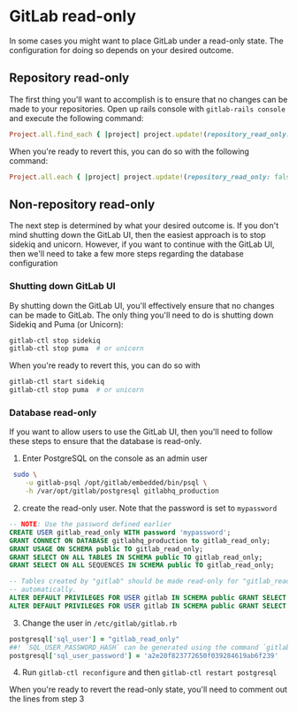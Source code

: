 # GitLab read-only

In some cases you might want to place GitLab under a read-only state.
The configuration for doing so depends on your desired outcome.

## Repository read-only

The first thing you'll want to accomplish is to ensure that no changes can be made to your repositories.
Open up rails console with `gitlab-rails console` and execute the following command:

```rb
Project.all.find_each { |project| project.update!(repository_read_only: true) }
```

When you're ready to revert this, you can do so with the following command:

```rb
Project.all.each { |project| project.update!(repository_read_only: false) }
```



## Non-repository read-only

The next step is determined by what your desired outcome is.
If you don't mind shutting down the GitLab UI, then the easiest approach is to stop sidekiq and unicorn.
However, if you want to continue with the GitLab UI, then we'll need to take a few more steps regarding the database configuration

### Shutting down GitLab UI

By shutting down the GitLab UI, you'll effectively ensure that no changes can be made to GitLab.
The only thing you'll need to do is shutting down Sidekiq and Puma (or Unicorn):

```sh
gitlab-ctl stop sidekiq
gitlab-ctl stop puma  # or unicorn
```

When you're ready to revert this, you can do so with

```sh
gitlab-ctl start sidekiq
gitlab-ctl stop puma  # or unicorn
```

### Database read-only

If you want to allow users to use the GitLab UI, then you'll need to follow these steps to ensure that the database is read-only.

1. Enter PostgreSQL on the console as an admin user
```sh
 sudo \
    -u gitlab-psql /opt/gitlab/embedded/bin/psql \
    -h /var/opt/gitlab/postgresql gitlabhq_production
```
2.  create the read-only user. Note that the password is set to `mypassword`
```sql
-- NOTE: Use the password defined earlier
CREATE USER gitlab_read_only WITH password 'mypassword';
GRANT CONNECT ON DATABASE gitlabhq_production to gitlab_read_only;
GRANT USAGE ON SCHEMA public TO gitlab_read_only;
GRANT SELECT ON ALL TABLES IN SCHEMA public TO gitlab_read_only;
GRANT SELECT ON ALL SEQUENCES IN SCHEMA public TO gitlab_read_only;

-- Tables created by "gitlab" should be made read-only for "gitlab_read_only"
-- automatically.
ALTER DEFAULT PRIVILEGES FOR USER gitlab IN SCHEMA public GRANT SELECT ON TABLES TO gitlab_read_only;
ALTER DEFAULT PRIVILEGES FOR USER gitlab IN SCHEMA public GRANT SELECT ON SEQUENCES TO gitlab_read_only;
```
3. Change the user in `/etc/gitlab/gitlab.rb`
```rb
postgresql['sql_user'] = "gitlab_read_only"
##! `SQL_USER_PASSWORD_HASH` can be generated using the command `gitlab-ctl pg-password-md5 gitlab_read_only` 
postgresql['sql_user_password'] = 'a2e20f823772650f039284619ab6f239' 
```

4. Run `gitlab-ctl reconfigure` and then `gitlab-ctl restart postgresql`

When you're ready to revert the read-only state, you'll need to comment out the lines from step 3
